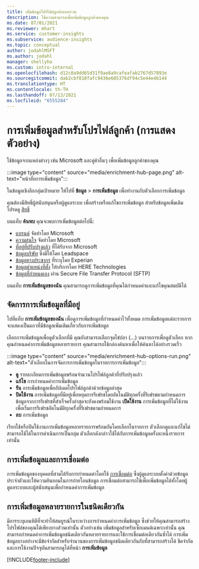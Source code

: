```yaml
---
title: เพิ่มข้อมูลโปรไฟล์ลูกค้าแบบรวม
description: ใช้ความสามารถเพื่อเพิ่มข้อมูลลูกค้าของคุณ
ms.date: 07/01/2021
ms.reviewer: mhart
ms.service: customer-insights
ms.subservice: audience-insights
ms.topic: conceptual
author: jodahlMSFT
ms.author: jodahl
manager: shellyha
ms.custom: intro-internal
ms.openlocfilehash: d12c0a9dd65d31f9ae8a9cafeafab2767d57893e
ms.sourcegitcommit: dab2cbf818fafc9436e685376df94c5e44e4b144
ms.translationtype: HT
ms.contentlocale: th-TH
ms.lasthandoff: 07/13/2021
ms.locfileid: "6555284"
---
```

# <a name="enrichment-for-customer-profiles-preview"></a>การเพิ่มข้อมูลสำหรับโปรไฟล์ลูกค้า (การแสดงตัวอย่าง)

ใช้ข้อมูลจากแหล่งต่างๆ เช่น Microsoft และคู่ค้าอื่นๆ เพื่อเพิ่มข้อมูลลูกค้าของคุณ

:::image type="content" source="media/enrichment-hub-page.png" alt-text="หน้าฮับการเพิ่มข้อมูล":::

ในข้อมูลเชิงลึกกลุ่มเป้าหมาย ให้ไปที่ **ข้อมูล** > **การเพิ่มข้อมูล** เพื่อทำงานกับตัวเลือกการเพิ่มข้อมูล  

คุณต้องมีสิทธิ์ผู้สนับสนุนหรือผู้ดูแลระบบ เพื่อสร้างหรือแก้ไขการเพิ่มข้อมูล สำหรับข้อมูลเพิ่มเติม โปรดดู [สิทธิ์](permissions.md)

บนแท็บ **ค้นพบ** คุณจะพบการเพิ่มข้อมูลต่อไปนี้:

- [แบรนด์](enrichment-microsoft.md) จัดทำโดย Microsoft
- [ความสนใจ](enrichment-microsoft.md) จัดทำโดย Microsoft
- [ที่อยู่ที่ปรับปรุงแล้ว](enrichment-enhanced-addresses.md) ที่ได้รับจาก Microsoft
- [ข้อมูลบริษัท](enrichment-leadspace.md) ซึ่งมีให้โดย Leadspace
- [ข้อมูลทางประชากร](enrichment-experian.md) ที่ระบุโดย Experian
- [ข้อมูลตำแหน่งที่ตั้ง](enrichment-here.md) ให้บริการโดย HERE Technologies
- [ข้อมูลที่กำหนดเอง](enrichment-SFTP-custom-import.md) ผ่าน Secure File Transfer Protocol (SFTP)

บนแท็บ **การเพิ่มข้อมูลของฉัน** คุณสามารถดูการเพิ่มข้อมูลที่คุณได้กำหนดค่าและแก้ไขคุณสมบัติได้

## <a name="manage-existing-enrichments"></a>จัดการการเพิ่มข้อมูลที่มีอยู่

ไปที่แท็บ **การเพิ่มข้อมูลของฉัน** เพื่อดูการเพิ่มข้อมูลที่กำหนดค่าไว้ทั้งหมด การเพิ่มข้อมูลแต่ละรายการจะแสดงเป็นแถวที่มีข้อมูลเพิ่มเติมเกี่ยวกับการเพิ่มข้อมูล

เลือกการเพิ่มข้อมูลเพื่อดูตัวเลือกที่มี คุณยังสามารถเลือกจุดไข่ปลา (...) บนรายการเพื่อดูตัวเลือก หากคุณกำหนดค่าการเพิ่มข้อมูลหลายรายการ คุณสามารถใช้กล่องค้นหาเพื่อให้ค้นหาได้อย่างรวดเร็ว

:::image type="content" source="media/enrichment-hub-options-run.png" alt-text="ตัวเลือกในการจัดการการเพิ่มข้อมูลในรายการการเพิ่มข้อมูล":::

- **ดู** รายละเอียดการเพิ่มข้อมูลพร้อมจำนวนโปรไฟล์ลูกค้าที่ปรับปรุงแล้ว
- **แก้ไข** การกำหนดค่าการเพิ่มข้อมูล
- **รัน** การเพิ่มข้อมูลเพื่ออัปเดตโปรไฟล์ลูกค้าด้วยข้อมูลล่าสุด
- **ปิดใช้งาน** การเพิ่มข้อมูลที่มีอยู่เพื่อหยุดการรีเฟรชโดยอัตโนมัติทุกครั้งที่รีเฟรชตามกำหนดการ ข้อมูลจากการรีเฟรชที่สำเร็จครั้งล่าสุดจะยังคงพร้อมใช้งาน **เปิดใช้งาน** การเพิ่มข้อมูลที่ไม่ใช้งานเพื่อเริ่มการรีเฟรชอัตโนมัติทุกครั้งที่รีเฟรชตามกำหนดการ
- **ลบ** การเพิ่มข้อมูล

เรียกใช้หรือปิดใช้งานการเพิ่มข้อมูลหลายรายการพร้อมกันโดยเลือกในรายการ ตัวเลือกดูและแก้ไขไม่สามารถใช้ได้ในการดำเนินการเป็นกลุ่ม ตัวเลือกดังกล่าวใช้ได้กับการเพิ่มข้อมูลครั้งละหนึ่งรายการเท่านั้น

## <a name="enrichments-and-connections"></a>การเพิ่มข้อมูลและการเชื่อมต่อ

การเพิ่มข้อมูลของบุคคลที่สามได้รับการกำหนดค่าโดยใช้ [การเชื่อมต่อ](connections.md) ซึ่งผู้ดูแลระบบตั้งค่าด้วยข้อมูลประจำตัวและให้ความยินยอมในการถ่ายโอนข้อมูล การเชื่อมต่อสามารถใช้เพื่อเพิ่มข้อมูลได้ทั้งโดยผู้ดูแลระบบและผู้สนับสนุนเพื่อกำหนดค่าการเพิ่มข้อมูล  

## <a name="multiple-enrichments-of-the-same-type"></a>การเพิ่มข้อมูลหลายรายการในชนิดเดียวกัน

มีการระบุเอนทิตีที่จะทำให้สมบูรณ์ในระหว่างการกำหนดค่าการเพิ่มข้อมูล ซึ่งช่วยให้คุณสามารถสร้างโปรไฟล์ของคุณได้เพียงบางส่วนเท่านั้น ตัวอย่างเช่น เพิ่มข้อมูลสำหรับเซ็กเมนต์เฉพาะเท่านั้น คุณสามารถกำหนดค่าการเพิ่มข้อมูลชนิดเดียวกันหลายรายการและใช้การเชื่อมต่อเดียวกันซ้ำได้ การเพิ่มข้อมูลบางอย่างจะมีข้อจำกัดสำหรับจำนวนของการเพิ่มข้อมูลชนิดเดียวกันกับที่สามารถสร้างได้ ขีดจำกัดและการใช้งานปัจจุบันสามารถดูได้ที่หน้า **การเพิ่มข้อมูล**

[!INCLUDE[footer-include](../includes/footer-banner.md)]
